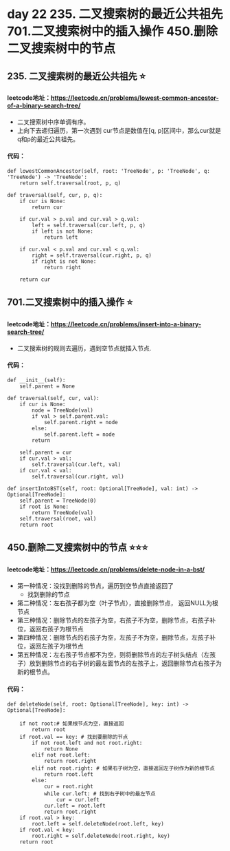 # day 22 235. 二叉搜索树的最近公共祖先  701.二叉搜索树中的插入操作 450.删除二叉搜索树中的节点  

## 235. 二叉搜索树的最近公共祖先 ⭐
#### leetcode地址：https://leetcode.cn/problems/lowest-common-ancestor-of-a-binary-search-tree/
- 二叉搜索树中序单调有序。
- 上向下去递归遍历，第一次遇到 cur节点是数值在[q, p]区间中，那么cur就是 q和p的最近公共祖先。
#### 代码：
    def lowestCommonAncestor(self, root: 'TreeNode', p: 'TreeNode', q: 'TreeNode') -> 'TreeNode':
        return self.traversal(root, p, q)
    
    def traversal(self, cur, p, q):
        if cur is None:
            return cur
                                                        
        if cur.val > p.val and cur.val > q.val:           
            left = self.traversal(cur.left, p, q)
            if left is not None:
                return left

        if cur.val < p.val and cur.val < q.val:           
            right = self.traversal(cur.right, p, q)
            if right is not None:
                return right

        return cur
        
## 701.二叉搜索树中的插入操作 ⭐
#### leetcode地址：https://leetcode.cn/problems/insert-into-a-binary-search-tree/
- 二叉搜索树的规则去遍历，遇到空节点就插入节点.
#### 代码：
    def __init__(self):
        self.parent = None
    
    def traversal(self, cur, val):
        if cur is None:
            node = TreeNode(val)
            if val > self.parent.val:
                self.parent.right = node
            else:
                self.parent.left = node
            return

        self.parent = cur
        if cur.val > val:
            self.traversal(cur.left, val)
        if cur.val < val:
            self.traversal(cur.right, val)

    def insertIntoBST(self, root: Optional[TreeNode], val: int) -> Optional[TreeNode]:
        self.parent = TreeNode(0)
        if root is None:
            return TreeNode(val)
        self.traversal(root, val)
        return root

## 450.删除二叉搜索树中的节点 ⭐⭐⭐
#### leetcode地址：https://leetcode.cn/problems/delete-node-in-a-bst/
- 第一种情况：没找到删除的节点，遍历到空节点直接返回了
  - 找到删除的节点
- 第二种情况：左右孩子都为空（叶子节点），直接删除节点， 返回NULL为根节点
- 第三种情况：删除节点的左孩子为空，右孩子不为空，删除节点，右孩子补位，返回右孩子为根节点
- 第四种情况：删除节点的右孩子为空，左孩子不为空，删除节点，左孩子补位，返回左孩子为根节点
- 第五种情况：左右孩子节点都不为空，则将删除节点的左子树头结点（左孩子）放到删除节点的右子树的最左面节点的左孩子上，返回删除节点右孩子为新的根节点。
#### 代码：
    def deleteNode(self, root: Optional[TreeNode], key: int) -> Optional[TreeNode]:

        if not root:# 如果根节点为空，直接返回
            return root
        if root.val == key: # 找到要删除的节点
            if not root.left and not root.right:
                return None
            elif not root.left:
                return root.right
            elif not root.right: # 如果右子树为空，直接返回左子树作为新的根节点
                return root.left
            else:
                cur = root.right
                while cur.left: # 找到右子树中的最左节点
                    cur = cur.left
                cur.left = root.left
                return root.right
        if root.val > key:
            root.left = self.deleteNode(root.left, key)
        if root.val < key:
            root.right = self.deleteNode(root.right, key)
        return root
